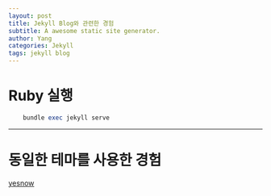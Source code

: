```yaml
---
layout: post
title: Jekyll Blog와 관련한 경험
subtitle: A awesome static site generator.
author: Yang
categories: Jekyll
tags: jekyll blog
---
```

# Ruby 실행
```ruby
    bundle exec jekyll serve
```
- - -
# 동일한 테마를 사용한 경험
[yesnow](https://yesnow.gitlab.io/tech-blog/)

